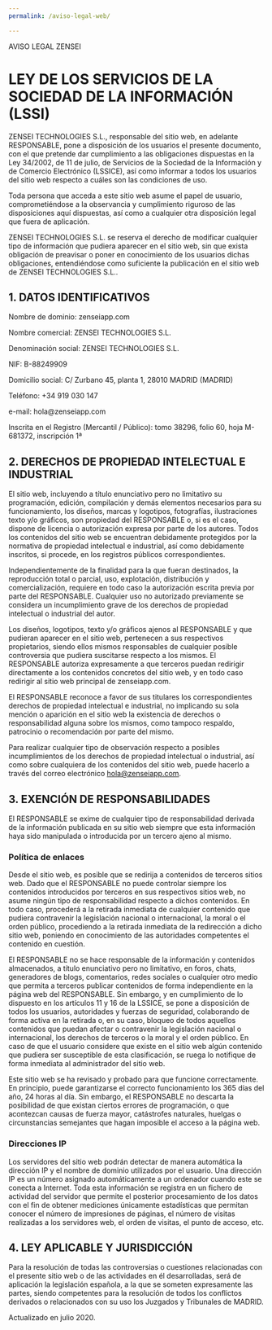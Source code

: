 ```yaml
---
permalink: /aviso-legal-web/

---
```


AVISO LEGAL ZENSEI

# LEY DE LOS SERVICIOS DE LA SOCIEDAD DE LA INFORMACIÓN (LSSI)

ZENSEI TECHNOLOGIES S.L., responsable del sitio web, en adelante
RESPONSABLE, pone a disposición de los usuarios el presente documento,
con el que pretende dar cumplimiento a las obligaciones dispuestas en la
Ley 34/2002, de 11 de julio, de Servicios de la Sociedad de la
Información y de Comercio Electrónico (LSSICE), así como informar a
todos los usuarios del sitio web respecto a cuáles son las condiciones
de uso.

Toda persona que acceda a este sitio web asume el papel de usuario,
comprometiéndose a la observancia y cumplimiento riguroso de las
disposiciones aquí dispuestas, así como a cualquier otra disposición
legal que fuera de aplicación.

ZENSEI TECHNOLOGIES S.L. se reserva el derecho de modificar cualquier tipo
de información que pudiera aparecer en el sitio web, sin que exista
obligación de preavisar o poner en conocimiento de los usuarios dichas
obligaciones, entendiéndose como suficiente la publicación en el sitio
web de ZENSEI TECHNOLOGIES S.L..


## 1. DATOS IDENTIFICATIVOS

Nombre de dominio: zenseiapp.com

Nombre comercial: ZENSEI TECHNOLOGIES S.L.

Denominación social: ZENSEI TECHNOLOGIES S.L.

NIF: B-88249909

Domicilio social: C/ Zurbano 45, planta 1, 28010 MADRID (MADRID)

Teléfono: +34 919 030 147

e-mail: hola\@zenseiapp.com

Inscrita en el Registro (Mercantil / Público): tomo 38296, folio 60, hoja M-681372, inscripción 1ª


## 2. DERECHOS DE PROPIEDAD INTELECTUAL E INDUSTRIAL

El sitio web, incluyendo a título enunciativo pero no limitativo su
programación, edición, compilación y demás elementos necesarios para su
funcionamiento, los diseños, marcas y logotipos, fotografías,
ilustraciones texto y/o gráficos, son propiedad del RESPONSABLE o, si es
el caso, dispone de licencia o autorización expresa por parte de los
autores. Todos los contenidos del sitio web se encuentran debidamente
protegidos por la normativa de propiedad intelectual e industrial, así
como debidamente inscritos, si procede, en los registros públicos
correspondientes.

Independientemente de la finalidad para la que fueran destinados, la
reproducción total o parcial, uso, explotación, distribución y
comercialización, requiere en todo caso la autorización escrita previa
por parte del RESPONSABLE. Cualquier uso no autorizado previamente se
considera un incumplimiento grave de los derechos de propiedad
intelectual o industrial del autor.

Los diseños, logotipos, texto y/o gráficos ajenos al RESPONSABLE y que
pudieran aparecer en el sitio web, pertenecen a sus respectivos
propietarios, siendo ellos mismos responsables de cualquier posible
controversia que pudiera suscitarse respecto a los mismos. El
RESPONSABLE autoriza expresamente a que terceros puedan redirigir
directamente a los contenidos concretos del sitio web, y en todo caso
redirigir al sitio web principal de zenseiapp.com.

El RESPONSABLE reconoce a favor de sus titulares los correspondientes
derechos de propiedad intelectual e industrial, no implicando su sola
mención o aparición en el sitio web la existencia de derechos o
responsabilidad alguna sobre los mismos, como tampoco respaldo,
patrocinio o recomendación por parte del mismo.

Para realizar cualquier tipo de observación respecto a posibles
incumplimientos de los derechos de propiedad intelectual o industrial,
así como sobre cualquiera de los contenidos del sitio web, puede hacerlo
a través del correo electrónico hola@zenseiapp.com.

## 3. EXENCIÓN DE RESPONSABILIDADES

El RESPONSABLE se exime de cualquier tipo de responsabilidad derivada de
la información publicada en su sitio web siempre que esta información
haya sido manipulada o introducida por un tercero ajeno al mismo.

### Política de enlaces

Desde el sitio web, es posible que se redirija a contenidos de terceros
sitios web. Dado que el RESPONSABLE no puede controlar siempre los
contenidos introducidos por terceros en sus respectivos sitios web, no
asume ningún tipo de responsabilidad respecto a dichos contenidos. En
todo caso, procederá a la retirada inmediata de cualquier contenido que
pudiera contravenir la legislación nacional o internacional, la moral o
el orden público, procediendo a la retirada inmediata de la redirección
a dicho sitio web, poniendo en conocimiento de las autoridades
competentes el contenido en cuestión.

El RESPONSABLE no se hace responsable de la información y contenidos
almacenados, a título enunciativo pero no limitativo, en foros, chats,
generadores de blogs, comentarios, redes sociales o cualquier otro medio
que permita a terceros publicar contenidos de forma independiente en la
página web del RESPONSABLE. Sin embargo, y en cumplimiento de lo
dispuesto en los artículos 11 y 16 de la LSSICE, se pone a disposición
de todos los usuarios, autoridades y fuerzas de seguridad, colaborando
de forma activa en la retirada o, en su caso, bloqueo de todos aquellos
contenidos que puedan afectar o contravenir la legislación nacional o
internacional, los derechos de terceros o la moral y el orden público.
En caso de que el usuario considere que existe en el sitio web algún
contenido que pudiera ser susceptible de esta clasificación, se ruega lo
notifique de forma inmediata al administrador del sitio web.

Este sitio web se ha revisado y probado para que funcione correctamente.
En principio, puede garantizarse el correcto funcionamiento los 365 días
del año, 24 horas al día. Sin embargo, el RESPONSABLE no descarta la
posibilidad de que existan ciertos errores de programación, o que
acontezcan causas de fuerza mayor, catástrofes naturales, huelgas o
circunstancias semejantes que hagan imposible el acceso a la página web.


### Direcciones IP

Los servidores del sitio web podrán detectar de manera automática la
dirección IP y el nombre de dominio utilizados por el usuario. Una
dirección IP es un número asignado automáticamente a un ordenador cuando
este se conecta a Internet. Toda esta información se registra en un
fichero de actividad del servidor que permite el posterior procesamiento
de los datos con el fin de obtener mediciones únicamente estadísticas
que permitan conocer el número de impresiones de páginas, el número de
visitas realizadas a los servidores web, el orden de visitas, el punto
de acceso, etc.


## 4. LEY APLICABLE Y JURISDICCIÓN

Para la resolución de todas las controversias o cuestiones relacionadas
con el presente sitio web o de las actividades en él desarrolladas, será
de aplicación la legislación española, a la que se someten expresamente
las partes, siendo competentes para la resolución de todos los
conflictos derivados o relacionados con su uso los Juzgados y Tribunales
de MADRID.

Actualizado en julio 2020.
